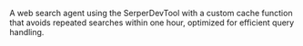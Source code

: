 A web search agent using the SerperDevTool with a custom cache function that avoids repeated searches within one hour, optimized for efficient query handling.